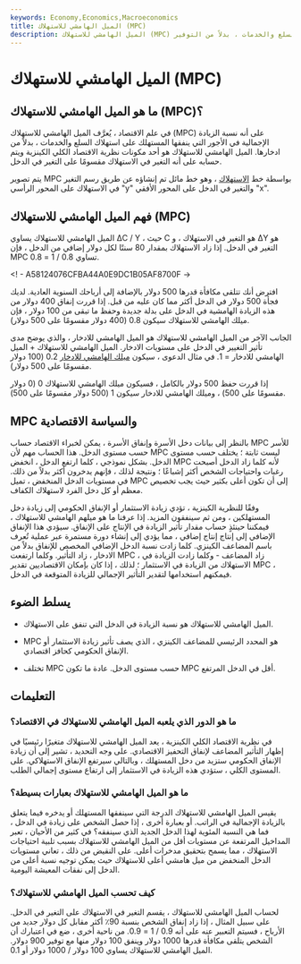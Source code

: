 ```yaml
---
keywords: Economy,Economics,Macroeconomics
title: الميل الهامشي للاستهلاك (MPC)
description: الميل الهامشي للاستهلاك (MPC) هو نسبة الزيادة التي يتم إنفاقها على استهلاك السلع والخدمات ، بدلاً من التوفير.
---
```


# الميل الهامشي للاستهلاك (MPC)
## ما هو الميل الهامشي للاستهلاك (MPC)؟

في علم الاقتصاد ، يُعرَّف الميل الهامشي للاستهلاك (MPC) على أنه نسبة الزيادة الإجمالية في الأجور التي ينفقها المستهلك على استهلاك السلع والخدمات ، بدلاً من ادخارها. الميل الهامشي للاستهلاك هو أحد مكونات نظرية الاقتصاد الكلي الكينزية ويتم حسابه على أنه التغير في الاستهلاك مقسومًا على التغير في الدخل.

يتم تصوير MPC بواسطة خط [الاستهلاك](/consumptionfunction) ، وهو خط مائل تم إنشاؤه عن طريق رسم التغير في الاستهلاك على المحور الرأسي "y" والتغير في الدخل على المحور الأفقي "x".

## فهم الميل الهامشي للاستهلاك (MPC)

الميل الهامشي للاستهلاك يساوي ΔC / Y ، حيث C هو التغير في الاستهلاك ، و ΔY هو التغير في الدخل. إذا زاد الاستهلاك بمقدار 80 سنتًا لكل دولار إضافي من الدخل ، فإن MPC تساوي 0.8 / 1 = 0.8.

<! - A58124076CFBA44A0E9DC1B05AF8700F ->

افترض أنك تتلقى مكافأة قدرها 500 دولار بالإضافة إلى أرباحك السنوية العادية. لديك فجأة 500 دولار في الدخل أكثر مما كان عليه من قبل. إذا قررت إنفاق 400 دولار من هذه الزيادة الهامشية في الدخل على بدلة جديدة وحفظ ما تبقى من 100 دولار ، فإن ميلك الهامشي للاستهلاك سيكون 0.8 (400 دولار مقسومًا على 500 دولار).

الجانب الآخر من الميل الهامشي للاستهلاك هو الميل الهامشي للادخار ، والذي يوضح مدى تأثير التغيير في الدخل على مستويات الادخار. الميل الهامشي للاستهلاك + الميل الهامشي للادخار = 1. في مثال الدعوى ، سيكون [ميلك الهامشي للادخار](/marginal-propensity-save) 0.2 (100 دولار مقسومًا على 500 دولار).

إذا قررت حفظ 500 دولار بالكامل ، فسيكون ميلك الهامشي للاستهلاك 0 (0 دولار مقسومًا على 500) ، وميلك الهامشي للادخار سيكون 1 (500 دولار مقسومًا على 500).

## MPC والسياسة الاقتصادية

بالنظر إلى بيانات دخل الأسرة وإنفاق الأسرة ، يمكن لخبراء الاقتصاد حساب MPC للأسر حسب مستوى الدخل. هذا الحساب مهم لأن MPC ليست ثابتة ؛ يختلف حسب مستوى الدخل. بشكل نموذجي ، كلما ارتفع الدخل ، انخفض MPC لأنه كلما زاد الدخل أصبحت رغبات واحتياجات الشخص أكثر إشباعًا ؛ ونتيجة لذلك ، فإنهم يدخرون أكثر بدلاً من ذلك. في مستويات الدخل المنخفض ، تميل MPC إلى أن تكون أعلى بكثير حيث يجب تخصيص معظم أو كل دخل الفرد لاستهلاك الكفاف.

وفقًا للنظرية الكينزية ، تؤدي زيادة الاستثمار أو الإنفاق الحكومي إلى زيادة دخل المستهلكين ، ومن ثم سينفقون المزيد. إذا عرفنا ما هو ميلهم الهامشي للاستهلاك ، فيمكننا حينئذٍ حساب مقدار تأثير الزيادة في الإنتاج على الإنفاق. سيؤدي هذا الإنفاق الإضافي إلى إنتاج إنتاج إضافي ، مما يؤدي إلى إنشاء دورة مستمرة عبر عملية تُعرف باسم المضاعف الكينزي. كلما زادت نسبة الدخل الإضافي المخصص للإنفاق بدلاً من الادخار ، زاد التأثير. وكلما ارتفعت MPC ، زاد المضاعف - وكلما زادت الزيادة في الاستهلاك من الزيادة في الاستثمار ؛ لذلك ، إذا كان بإمكان الاقتصاديين تقدير MPC ، فيمكنهم استخدامها لتقدير التأثير الإجمالي للزيادة المتوقعة في الدخل.

## يسلط الضوء

- الميل الهامشي للاستهلاك هو نسبة الزيادة في الدخل التي تنفق على الاستهلاك.

- MPC هو المحدد الرئيسي للمضاعف الكينزي ، الذي يصف تأثير زيادة الاستثمار أو الإنفاق الحكومي كحافز اقتصادي.

- تختلف MPC حسب مستوى الدخل. عادة ما تكون MPC أقل في الدخل المرتفع.

## التعليمات

### ما هو الدور الذي يلعبه الميل الهامشي للاستهلاك في الاقتصاد؟

في نظرية الاقتصاد الكلي الكينزية ، يعد الميل الهامشي للاستهلاك متغيرًا رئيسيًا في إظهار التأثير المضاعف لإنفاق التحفيز الاقتصادي. على وجه التحديد ، تشير إلى أن زيادة الإنفاق الحكومي ستزيد من دخل المستهلك ، وبالتالي سيرتفع الإنفاق الاستهلاكي. على المستوى الكلي ، ستؤدي هذه الزيادة في الاستثمار إلى ارتفاع مستوى إجمالي الطلب.

### ما هو الميل الهامشي للاستهلاك بعبارات بسيطة؟

يقيس الميل الهامشي للاستهلاك الدرجة التي سينفقها المستهلك أو يدخره فيما يتعلق بالزيادة الإجمالية في الراتب. أو بعبارة أخرى ، إذا حصل الشخص على زيادة في الدخل ، فما هي النسبة المئوية لهذا الدخل الجديد الذي سينفقه؟ في كثير من الأحيان ، تعبر المداخيل المرتفعة عن مستويات أقل من الميل الهامشي للاستهلاك بسبب تلبية احتياجات الاستهلاك ، مما يسمح بتحقيق مدخرات أعلى. على النقيض من ذلك ، تعاني مستويات الدخل المنخفض من ميل هامشي أعلى للاستهلاك حيث يمكن توجيه نسبة أعلى من الدخل إلى نفقات المعيشة اليومية.

### كيف تحسب الميل الهامشي للاستهلاك؟

لحساب الميل الهامشي للاستهلاك ، يقسم التغير في الاستهلاك على التغير في الدخل. على سبيل المثال ، إذا زاد إنفاق الشخص بنسبة 90٪ أكثر مقابل كل دولار جديد من الأرباح ، فسيتم التعبير عنه على أنه 0.9 / 1 = 0.9. من ناحية أخرى ، ضع في اعتبارك أن الشخص يتلقى مكافأة قدرها 1000 دولار وينفق 100 دولار منها مع توفير 900 دولار. الميل الهامشي للاستهلاك يساوي 100 دولار / 1000 دولار أو 0.1.

